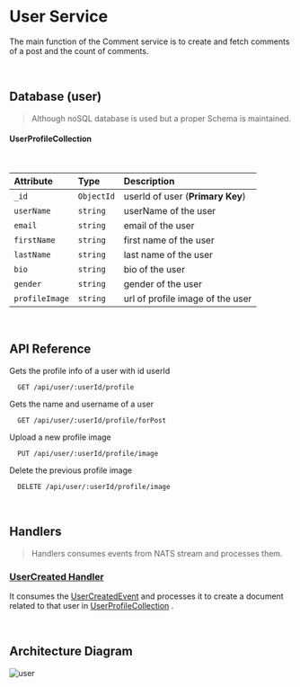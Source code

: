 # User Service

The main function of the Comment service is to create and fetch comments of a post and the count of comments.

<br>

## Database (user)

> Although noSQL database is used but a proper Schema is maintained.<br>
> 

#### UserProfileCollection <br>
<br>

| Attribute        | Type        | Description |   
| :------------- |:------------- | :----------  |
| `_id`      | `ObjectId` | userId of user (**Primary Key**) |
| `userName`      | `string` | userName of the user |
| `email`      | `string` | email of the user  |
| `firstName`      | `string` | first name of the user |
| `lastName`      | `string` | last name of the user |
| `bio`      | `string` | bio of the user |
| `gender`      | `string` | gender of the user |
| `profileImage`      | `string` | url of profile image of the user |
<br>

## API Reference

Gets the profile info of a user with id userId

```code
  GET /api/user/:userId/profile
```
Gets the name and username of a user

```code
  GET /api/user/:userId/profile/forPost
```

Upload a new profile image

```code
  PUT /api/user/:userId/profile/image
```

Delete the previous profile image

```code
  DELETE /api/user/:userId/profile/image
```

<br>



## Handlers
> Handlers consumes events from NATS stream and processes them.
### [UserCreated Handler](/user/src/handlers/userCreatedHandler.ts)
It consumes the [UserCreatedEvent](../auth/README.md#usercreatedevent) and processes it to create a document related to that user in [UserProfileCollection](#userprofilecollection-) .

<br>

## Architecture Diagram
![user](https://user-images.githubusercontent.com/58662119/206245890-460d213e-616a-4c7a-bbb7-eef831114275.png)